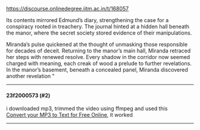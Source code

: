 https://discourse.onlinedegree.iitm.ac.in/t/168057

Its contents mirrored Edmund’s diary, strengthening the case for a conspiracy rooted in treachery. The journal hinted at a hidden hall beneath the manor, where the secret society stored evidence of their manipulations.</p>
<p>Miranda’s pulse quickened at the thought of unmasking those responsible for decades of deceit. Returning to the manor’s main hall, Miranda retraced her steps with renewed resolve. Every shadow in the corridor now seemed charged with meaning, each creak of wood a prelude to further revelations. In the manor’s basement, beneath a concealed panel, Miranda discovered another revelation "</p><hr>

<h4>23f2000573 (#2)</h4>
<p>i downloaded mp3, trimmed the video using ffmpeg  and used this<br/>
<a class="inline-onebox" href="https://www.zamzar.com/tools/mp3-to-text/" rel="noopener nofollow ugc">Convert your MP3 to Text for Free Online</a>, it worked</p><hr>

</body></html>